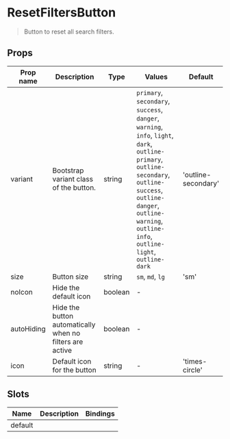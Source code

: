 # ResetFiltersButton

> Button to reset all search filters.

## Props

| Prop name  | Description                                              | Type    | Values                                                                                                                                                                                                                           | Default             |
| ---------- | -------------------------------------------------------- | ------- | -------------------------------------------------------------------------------------------------------------------------------------------------------------------------------------------------------------------------------- | ------------------- |
| variant    | Bootstrap variant class of the button.                   | string  | `primary`, `secondary`, `success`, `danger`, `warning`, `info`, `light`, `dark`, `outline-primary`, `outline-secondary`, `outline-success`, `outline-danger`, `outline-warning`, `outline-info`, `outline-light`, `outline-dark` | 'outline-secondary' |
| size       | Button size                                              | string  | `sm`, `md`, `lg`                                                                                                                                                                                                                 | 'sm'                |
| noIcon     | Hide the default icon                                    | boolean | -                                                                                                                                                                                                                                |                     |
| autoHiding | Hide the button automatically when no filters are active | boolean | -                                                                                                                                                                                                                                |                     |
| icon       | Default icon for the button                              | string  | -                                                                                                                                                                                                                                | 'times-circle'      |

## Slots

| Name    | Description | Bindings |
| ------- | ----------- | -------- |
| default |             |          |


